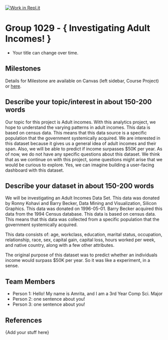 [![Work in Repl.it](https://classroom.github.com/assets/work-in-replit-14baed9a392b3a25080506f3b7b6d57f295ec2978f6f33ec97e36a161684cbe9.svg)](https://classroom.github.com/online_ide?assignment_repo_id=363429&assignment_repo_type=GroupAssignmentRepo)
# Group 1029 - { Investigating Adult Incomes! }

- Your title can change over time.

## Milestones

Details for Milestone are available on Canvas (left sidebar, Course Project) or [here](https://firas.moosvi.com/courses/data301/project/milestone01.html).

## Describe your topic/interest in about 150-200 words

Our topic for this project is Adult incomes. With this analytics project, we hope to understand the varying patterns in adult incomes. This data is based on census data. This means that this data source is a specific population that the government systemically acquired. We are interested in this dataset because it gives us a general idea of adult incomes and their span. Also, we will be able to predict if income surpasses $50K per year. As of now, we do not have any specific questions about this dataset. We think that as we continue on with this project, some questions might arise that we would be curious to explore. Yes, we can imagine building a user-facing dashboard with this dataset. 

## Describe your dataset in about 150-200 words

We will be investigating an Adult Incomes Data Set. This data was donated by Ronny Kohavi and Barry Becker, Data Mining and Visualization, Silicon Graphics. This data was donated on 1996-05-01. Barry Becker acquired this data from the 1994 Census database. This data is based on census data. This means that this data was collected from a specific population that the government systemically acquired. 

This data consists of: age, workclass, education, marital status, occupation, relationship, race, sex, capital gain, capital loss, hours worked per week, and native country, along with a few other attributes. 

The original purpose of this dataset was to predict whether an individuals income would surpass $50K per year. So it was like a experiment, in a sense. 


## Team Members

- Person 1: Hello! My name is Amrita, and I am a 3rd Year Comp Sci. Major
- Person 2: one sentence about you!
- Person 3: one sentence about you!

## References

{Add your stuff here}
